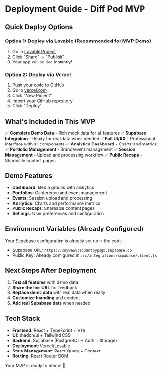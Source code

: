 # Deployment Guide - Diff Pod MVP

## Quick Deploy Options

### Option 1: Deploy via Lovable (Recommended for MVP Demo)
1. Go to [Lovable Project](https://lovable.dev/projects/4c3a7d97-16ff-4958-88d2-f61a13857865)
2. Click "Share" → "Publish"
3. Your app will be live instantly!

### Option 2: Deploy via Vercel
1. Push your code to GitHub
2. Go to [vercel.com](https://vercel.com)
3. Click "New Project"
4. Import your GitHub repository
5. Click "Deploy"

## What's Included in This MVP

✅ **Complete Demo Data** - Rich mock data for all features
✅ **Supabase Integration** - Ready for real data when needed
✅ **Full UI/UX** - Professional interface with all components
✅ **Analytics Dashboard** - Charts and metrics
✅ **Portfolio Management** - Brand/event management
✅ **Session Management** - Upload and processing workflow
✅ **Public Recaps** - Shareable content pages

## Demo Features

- **Dashboard**: Media groups with analytics
- **Portfolios**: Conference and event management
- **Events**: Session upload and processing
- **Analytics**: Charts and performance metrics
- **Public Recaps**: Shareable content pages
- **Settings**: User preferences and configuration

## Environment Variables (Already Configured)

Your Supabase configuration is already set up in the code:
- Supabase URL: `https://xdywawvczcuhntpypagb.supabase.co`
- Public Key: Already configured in `src/integrations/supabase/client.ts`

## Next Steps After Deployment

1. **Test all features** with demo data
2. **Share the live URL** for feedback
3. **Replace demo data** with real data when ready
4. **Customize branding** and content
5. **Add real Supabase data** when needed

## Tech Stack

- **Frontend**: React + TypeScript + Vite
- **UI**: shadcn/ui + Tailwind CSS
- **Backend**: Supabase (PostgreSQL + Auth + Storage)
- **Deployment**: Vercel/Lovable
- **State Management**: React Query + Context
- **Routing**: React Router DOM

Your MVP is ready to demo! 🚀 